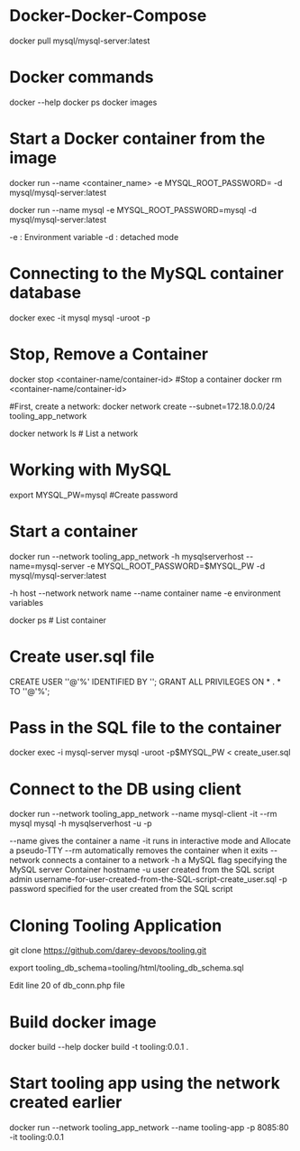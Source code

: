 # Docker-Docker-Compose
docker pull mysql/mysql-server:latest

# Docker commands
docker --help
docker ps 
docker images


# Start a Docker container from the image
docker run --name <container_name> -e MYSQL_ROOT_PASSWORD=<my-secret-pw> -d mysql/mysql-server:latest

docker run --name mysql -e MYSQL_ROOT_PASSWORD=mysql -d mysql/mysql-server:latest

-e : Environment variable
-d : detached mode


# Connecting to the MySQL container database
docker exec -it mysql mysql -uroot -p

# Stop, Remove a Container
docker stop <container-name/container-id> #Stop a container
docker rm <container-name/container-id>

#First, create a network:
docker network create --subnet=172.18.0.0/24 tooling_app_network 

docker network ls # List a network

# Working with MySQL
export MYSQL_PW=mysql #Create password

# Start a container
docker run --network tooling_app_network -h mysqlserverhost --name=mysql-server -e MYSQL_ROOT_PASSWORD=$MYSQL_PW  -d mysql/mysql-server:latest 

-h host
--network network name
--name container name
-e environment variables

docker ps # List container

# Create user.sql file 
CREATE USER ''@'%' IDENTIFIED BY ''; GRANT ALL PRIVILEGES ON * . * TO ''@'%'; 

# Pass in the SQL file to the container
docker exec -i mysql-server mysql -uroot -p$MYSQL_PW < create_user.sql

# Connect to the DB using client
docker run --network tooling_app_network --name mysql-client -it --rm mysql mysql -h mysqlserverhost -u  -p 

--name gives the container a name
-it runs in interactive mode and Allocate a pseudo-TTY
--rm automatically removes the container when it exits
--network connects a container to a network
-h a MySQL flag specifying the MySQL server Container hostname
-u user created from the SQL script
admin username-for-user-created-from-the-SQL-script-create_user.sql
-p password specified for the user created from the SQL script

# Cloning Tooling Application

git clone https://github.com/darey-devops/tooling.git 

export tooling_db_schema=tooling/html/tooling_db_schema.sql

Edit line 20 of db_conn.php file

# Build docker image 
docker build --help
docker build -t tooling:0.0.1 . 

# Start tooling app using the network created earlier
docker run --network tooling_app_network --name tooling-app -p 8085:80 -it tooling:0.0.1 
